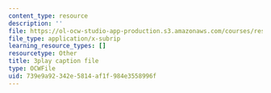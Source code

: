 ```yaml
---
content_type: resource
description: ''
file: https://ol-ocw-studio-app-production.s3.amazonaws.com/courses/res-18-009-learn-differential-equations-up-close-with-gilbert-strang-and-cleve-moler-fall-2015/739e9a92342e5814af1f984e3558996f_6O9D6am_RK4.vtt
file_type: application/x-subrip
learning_resource_types: []
resourcetype: Other
title: 3play caption file
type: OCWFile
uid: 739e9a92-342e-5814-af1f-984e3558996f
---
```

